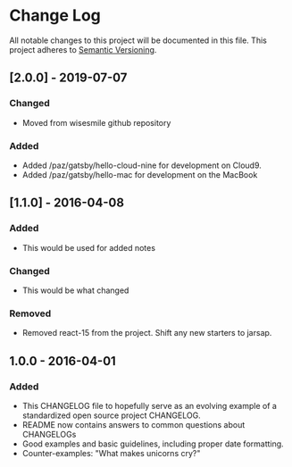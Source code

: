 # Change Log
All notable changes to this project will be documented in this file.
This project adheres to [Semantic Versioning](http://semver.org/).

## [2.0.0] - 2019-07-07
### Changed
- Moved from wisesmile github repository

### Added
- Added /paz/gatsby/hello-cloud-nine for development on Cloud9.
- Added /paz/gatsby/hello-mac for development on the MacBook

## [1.1.0] - 2016-04-08
### Added
- This would be used for added notes

### Changed
- This would be what changed

### Removed
- Removed react-15 from the project.  Shift any new starters to jarsap.

## 1.0.0 - 2016-04-01
### Added
- This CHANGELOG file to hopefully serve as an evolving example of a standardized open source project CHANGELOG.
- README now contains answers to common questions about CHANGELOGs
- Good examples and basic guidelines, including proper date formatting.
- Counter-examples: "What makes unicorns cry?"

